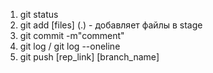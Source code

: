1. git status
2. git add [files] (.) - добавляет файлы в stage
3. git commit -m"comment"
4. git log / git log --oneline
5. git push [rep_link] [branch_name]
